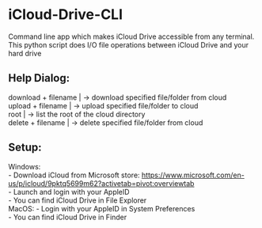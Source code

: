 # iCloud-Drive-CLI
Command line app which makes iCloud Drive accessible from any terminal.  
This python script does I/O file operations between iCloud Drive and your hard drive  

## Help Dialog:
  download + filename | -> download specified file/folder from cloud  
  upload + filename | -> upload specified file/folder to cloud  
  root | -> list the root of the cloud directory  
  delete + filename | -> delete specified file/folder from cloud  

## Setup:
  Windows:  
    - Download iCloud from Microsoft store: https://www.microsoft.com/en-us/p/icloud/9pktq5699m62?activetab=pivot:overviewtab  
    - Launch and login with your AppleID   
    - You can find iCloud Drive in File Explorer  
  MacOS:
    - Login with your AppleID in System Preferences  
    - You can find iCloud Drive in Finder  
